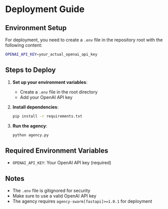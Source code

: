 # Deployment Guide

## Environment Setup

For deployment, you need to create a `.env` file in the repository root with the following content:

```bash
OPENAI_API_KEY=your_actual_openai_api_key
```

## Steps to Deploy

1. **Set up your environment variables**:
   - Create a `.env` file in the root directory
   - Add your OpenAI API key

2. **Install dependencies**:
   ```bash
   pip install -r requirements.txt
   ```

3. **Run the agency**:
   ```bash
   python agency.py
   ```

## Required Environment Variables

- `OPENAI_API_KEY`: Your OpenAI API key (required)

## Notes

- The `.env` file is gitignored for security
- Make sure to use a valid OpenAI API key
- The agency requires `agency-swarm[fastapi]>=1.0.1` for deployment
